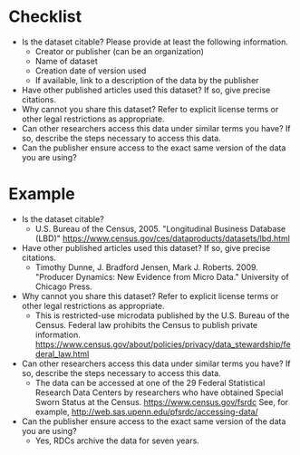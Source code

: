 # Checklist
- Is the dataset citable? Please provide at least the following information.
    - Creator or publisher (can be an organization)
    - Name of dataset
    - Creation date of version used
    - If available, link to a description of the data by the publisher
- Have other published articles used this dataset? If so, give precise citations.
- Why cannot you share this dataset? Refer to explicit license terms or other legal restrictions as appropriate.
- Can other researchers access this data under similar terms you have? If so, describe the steps necessary to access this data.
- Can the publisher ensure access to the exact same version of the data you are using?

# Example
- Is the dataset citable? 
    - U.S. Bureau of the Census, 2005. "Longitudinal Business Database (LBD)" https://www.census.gov/ces/dataproducts/datasets/lbd.html
- Have other published articles used this dataset? If so, give precise citations.
    -  Timothy Dunne, J. Bradford Jensen, Mark J. Roberts. 2009. "Producer Dynamics: New Evidence from Micro Data." University of Chicago Press.
- Why cannot you share this dataset? Refer to explicit license terms or other legal restrictions as appropriate.
    - This is restricted-use microdata published by the U.S. Bureau of the Census. Federal law prohibits the Census to publish private information. https://www.census.gov/about/policies/privacy/data_stewardship/federal_law.html
- Can other researchers access this data under similar terms you have? If so, describe the steps necessary to access this data.
    - The data can be accessed at one of the 29 Federal Statistical Research Data Centers by researchers who have obtained Special Sworn Status at the Census. https://www.census.gov/fsrdc See, for example, http://web.sas.upenn.edu/pfsrdc/accessing-data/
- Can the publisher ensure access to the exact same version of the data you are using?
    - Yes, RDCs archive the data for seven years.
